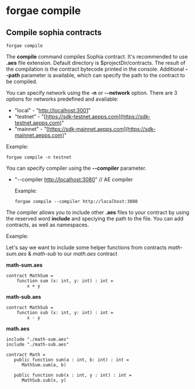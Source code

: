 # forgae compile

## Compile sophia contracts

```text
forgae compile
```

The **compile** command compiles Sophia contract. It's recommended to use **.aes** file extension. Default directory is $projectDir/contracts. The result of the compilation is the contract bytecode printed in the console. Additional **--path** parameter is available, which can specify the path to the contract to be compiled.

You can specify network using the **-n** or **--network** option. There are 3 options for networks predefined and available:

* "local" - "[http://localhost:3001](http://localhost:3001)"
* "testnet" - "[https://sdk-testnet.aepps.com](https://sdk-testnet.aepps.com)"
* "mainnet" - "[https://sdk-mainnet.aepps.com](https://sdk-mainnet.aepps.com)"

Example:

```text
forgae compile -n testnet
```

You can specify compiler using the **--compiler** parameter.

* "--compiler [http://localhost:3080](http://localhost:3080)" // AE compiler

  Example:

  ```text
  forgae compile --compiler http://localhost:3080
  ```

The compiler allows you to include other **.aes** files to your contract by using the reserved word **include** and speciying the path to the file. You can add contracts, as well as namespaces.

Example:

Let's say we want to include some helper functions from contracts *math-sum.aes* & *math-sub* to our *math.aes* contract

**math-sum.aes**
```
contract MathSum =
    function sum (x: int, y: int) : int =
        x + y

```

**math-sub.aes**
```
contract MathSub =
    function sub (x: int, y: int) : int =
        x - y
```

**math.aes**
```
include "./math-sum.aes"
include "./math-sub.aes"

contract Math =
   public function sum(a : int, b: int) : int =
      MathSum.sum(a, b)

   public function sub(x : int, y : int) : int =
      MathSub.sub(x, y)
```
 